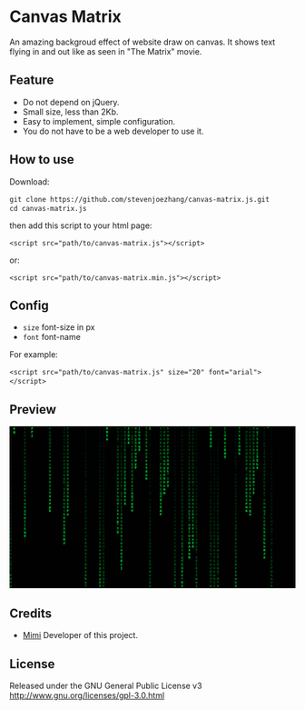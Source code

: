 # Canvas Matrix
An amazing backgroud effect of website draw on canvas. It shows text flying in and out like as seen in "The Matrix" movie.

## Feature
- Do not depend on jQuery.
- Small size, less than 2Kb.
- Easy to implement, simple configuration.
- You do not have to be a web developer to use it.

## How to use
Download:
```
git clone https://github.com/stevenjoezhang/canvas-matrix.js.git
cd canvas-matrix.js
```
then add this script to your html page:
```
<script src="path/to/canvas-matrix.js"></script>
```
or:
```
<script src="path/to/canvas-matrix.min.js"></script>
```

## Config
- `size` font-size in px
- `font` font-name

For example:
```
<script src="path/to/canvas-matrix.js" size="20" font="arial"></script>
```

## Preview
![image](sample.png)

## Credits
* [Mimi](http://zsq.im) Developer of this project.

## License
Released under the GNU General Public License v3  
http://www.gnu.org/licenses/gpl-3.0.html
